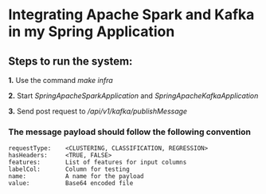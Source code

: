 # Integrating Apache Spark and Kafka in my Spring Application

## Steps to run the system:

**1.** Use the command _make infra_

**2.** Start _SpringApacheSparkApplication_ and _SpringApacheKafkaApplication_

**3.** Send post request to _/api/v1/kafka/publishMessage_




### The message payload should follow the following convention
```
requestType:    <CLUSTERING, CLASSIFICATION, REGRESSION>
hasHeaders:     <TRUE, FALSE>
features:       List of features for input columns
labelCol:       Column for testing
name:           A name for the payload
value:          Base64 encoded file
```
